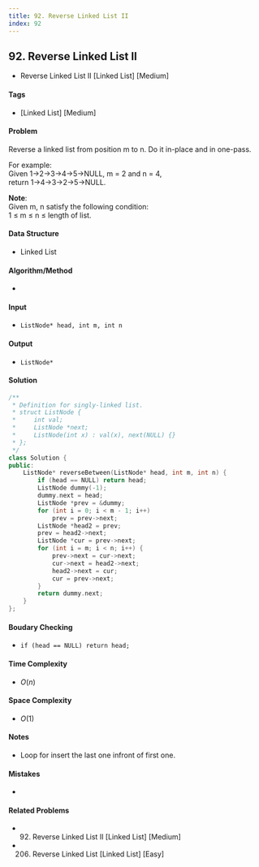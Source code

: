 ```yaml
---
title: 92. Reverse Linked List II
index: 92
---
```


## 92. Reverse Linked List II
- Reverse Linked List II [Linked List] [Medium]

#### Tags
- [Linked List] [Medium]

#### Problem
Reverse a linked list from position m to n. Do it in-place and in one-pass.

For example:  
Given 1->2->3->4->5->NULL, m = 2 and n = 4,  
return 1->4->3->2->5->NULL.

**Note**:  
Given m, n satisfy the following condition:  
1 ≤ m ≤ n ≤ length of list.

#### Data Structure
- Linked List

#### Algorithm/Method
- 

#### Input
- `ListNode* head, int m, int n`

#### Output
- `ListNode*`

#### Solution
``` C++
/**
 * Definition for singly-linked list.
 * struct ListNode {
 *     int val;
 *     ListNode *next;
 *     ListNode(int x) : val(x), next(NULL) {}
 * };
 */
class Solution {
public:
    ListNode* reverseBetween(ListNode* head, int m, int n) {
        if (head == NULL) return head;
        ListNode dummy(-1);
        dummy.next = head;
        ListNode *prev = &dummy;
        for (int i = 0; i < m - 1; i++)
            prev = prev->next;
        ListNode *head2 = prev;
        prev = head2->next;
        ListNode *cur = prev->next;
        for (int i = m; i < n; i++) {
            prev->next = cur->next;
            cur->next = head2->next;
            head2->next = cur;
            cur = prev->next;
        }
        return dummy.next;
    }
};
```

#### Boudary Checking
- `if (head == NULL) return head;`

#### Time Complexity
- $O(n)$

#### Space Complexity
- $O(1)$

#### Notes
- Loop for insert the last one infront of first one.

#### Mistakes
- 

#### Related Problems
- 92. Reverse Linked List II [Linked List] [Medium]
- 206. Reverse Linked List [Linked List] [Easy]
